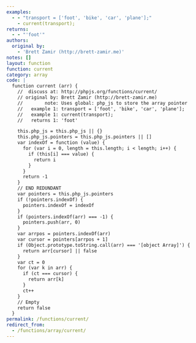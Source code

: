 ```yaml
---
examples:
  - - "transport = ['foot', 'bike', 'car', 'plane'];"
    - current(transport);
returns:
  - - "'foot'"
authors:
  original by:
    - 'Brett Zamir (http://brett-zamir.me)'
notes: []
layout: function
function: current
category: array
code: |
  function current (arr) {
    //  discuss at: http://phpjs.org/functions/current/
    // original by: Brett Zamir (http://brett-zamir.me)
    //        note: Uses global: php_js to store the array pointer
    //   example 1: transport = ['foot', 'bike', 'car', 'plane'];
    //   example 1: current(transport);
    //   returns 1: 'foot'

    this.php_js = this.php_js || {}
    this.php_js.pointers = this.php_js.pointers || []
    var indexOf = function (value) {
      for (var i = 0, length = this.length; i < length; i++) {
        if (this[i] === value) {
          return i
        }
      }
      return -1
    }
    // END REDUNDANT
    var pointers = this.php_js.pointers
    if (!pointers.indexOf) {
      pointers.indexOf = indexOf
    }
    if (pointers.indexOf(arr) === -1) {
      pointers.push(arr, 0)
    }
    var arrpos = pointers.indexOf(arr)
    var cursor = pointers[arrpos + 1]
    if (Object.prototype.toString.call(arr) === '[object Array]') {
      return arr[cursor] || false
    }
    var ct = 0
    for (var k in arr) {
      if (ct === cursor) {
        return arr[k]
      }
      ct++
    }
    // Empty
    return false
  }
permalink: /functions/current/
redirect_from:
  - /functions/array/current/
---
```


<!-- WARNING! This file is auto generated by `npm run web:inject`, do not edit by hand -->
